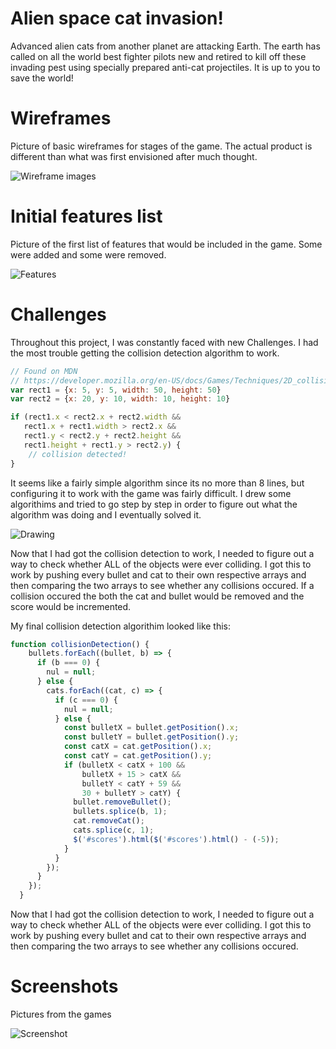 # Alien space cat invasion!
Advanced alien cats from another planet are attacking Earth. The earth has called on all the world best fighter pilots new and retired to kill off these invading pest using specially prepared anti-cat projectiles. It is up to you to save the world!

# Wireframes
Picture of basic wireframes for stages of the game. The actual product is different than what was first envisioned after much thought.

![Wireframe images](assets/wireframe.jpg)

# Initial features list
Picture of the first list of features that would be included in the game. Some were added and some were removed.

![Features](assets/features.jpeg)

# Challenges
Throughout this project, I was constantly faced with new Challenges. I had the most trouble getting the collision detection algorithm to work. 

```javascript
// Found on MDN
// https://developer.mozilla.org/en-US/docs/Games/Techniques/2D_collision_detection
var rect1 = {x: 5, y: 5, width: 50, height: 50}
var rect2 = {x: 20, y: 10, width: 10, height: 10}

if (rect1.x < rect2.x + rect2.width &&
   rect1.x + rect1.width > rect2.x &&
   rect1.y < rect2.y + rect2.height &&
   rect1.height + rect1.y > rect2.y) {
    // collision detected!
}
```
It seems like a fairly simple algorithm since its no more than 8 lines, but configuring it to work with the game was fairly difficult. I drew some algorithims and tried to go step by step in order to figure out what the algorithm was doing and I eventually solved it. 

![Drawing](assets/detection.jpeg)

Now that I had got the collision detection to work, I needed to figure out a way to check whether ALL of the objects were ever colliding. I got this to work by pushing every bullet and cat to their own respective arrays and then comparing the two arrays to see whether any collisions occured. If a collision occured the both the cat and bullet would be removed and the score would be incremented.

My final collision detection algorithim looked like this:
```javascript
function collisionDetection() {
    bullets.forEach((bullet, b) => {
      if (b === 0) {
        nul = null;
      } else {
        cats.forEach((cat, c) => {
          if (c === 0) {
            nul = null;
          } else {
            const bulletX = bullet.getPosition().x;
            const bulletY = bullet.getPosition().y;
            const catX = cat.getPosition().x;
            const catY = cat.getPosition().y;
            if (bulletX < catX + 100 &&
                bulletX + 15 > catX &&
                bulletY < catY + 59 &&
                30 + bulletY > catY) {
              bullet.removeBullet();
              bullets.splice(b, 1);
              cat.removeCat();
              cats.splice(c, 1);
              $('#scores').html($('#scores').html() - (-5));
            }
          }
        });
      }
    });
  }
```

Now that I had got the collision detection to work, I needed to figure out a way to check whether ALL of the objects were ever colliding. I got this to work by pushing every bullet and cat to their own respective arrays and then comparing the two arrays to see whether any collisions occured.
# Screenshots
Pictures from the games

![Screenshot](assets/Screenshot.png)

